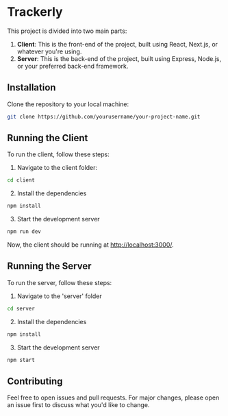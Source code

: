 # Trackerly

This project is divided into two main parts:

1. **Client**: This is the front-end of the project, built using React, Next.js, or whatever you're using.
2. **Server**: This is the back-end of the project, built using Express, Node.js, or your preferred back-end framework.

## Installation

Clone the repository to your local machine:

```bash
git clone https://github.com/yourusername/your-project-name.git
```

## Running the Client

To run the client, follow these steps:

1. Navigate to the client folder:

```bash
cd client
```

2. Install the dependencies

```bash
npm install
```

3. Start the development server

```bash
npm run dev
```

Now, the client should be running at [http://localhost:3000/](http://localhost:3000/).

## Running the Server

To run the server, follow these steps:

1. Navigate to the 'server' folder

```bash
cd server
```

2. Install the dependencies

```bash
npm install
```

3. Start the development server

```bash
npm start
```

## Contributing

Feel free to open issues and pull requests. For major changes, please open an issue first to discuss what you'd like to change.
